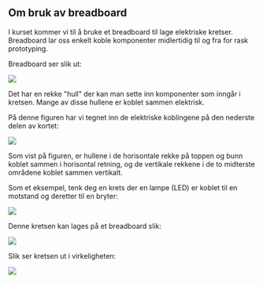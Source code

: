 
## Om bruk av breadboard

I kurset kommer vi til å bruke et breadboard til lage elektriske kretser. Breadboard lar oss enkelt koble komponenter midlertidig til og fra for rask prototyping.

Breadboard ser slik ut:

![](./breadboard_cocontent.png)

Det har en rekke "hull" der kan man sette inn komponenter som inngår i kretsen. Mange av disse hullene er koblet sammen elektrisk.

På denne figuren har vi tegnet inn de elektriske koblingene på den nederste delen av kortet:

![](./breadboard_bb.png)

Som vist på figuren, er hullene i de horisontale rekke på toppen og bunn koblet sammen i horisontal retning, og de vertikale rekkene i de to midterste områdene koblet sammen vertikalt.

Som et eksempel, tenk deg en krets der en lampe (LED) er koblet til en motstand og deretter til en bryter:

![](./bryterogled_krets.png)

Denne kretsen kan lages på et breadboard slik:

![](./bryterogled.png)

Slik ser kretsen ut i virkeligheten:

![](./bryterogled_bilde.jpg)
